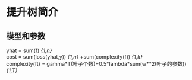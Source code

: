 # 提升树简介
## 模型和参数
  yhat = sum(f) _{1,n}_    
  cost = sum(loss(yhat,y)) _{1,n}_ +sum(complexity(f)) _{1,k}_  
  complexity(ft) = gamma\*T(叶子个数)+0.5\*lambda\*sum(w\*\*2(叶子的参数)) _{1,T}_
